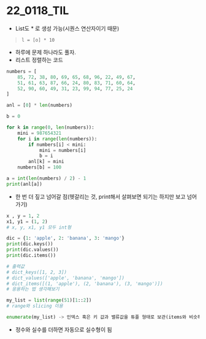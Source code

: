# 22_0118_TIL

- List도 * 로 생성 가능(시퀀스 연산자이기 때문)

> `l = [o] * 10`

- 하루에 문제 하나라도 풀자.
- 리스트 정렬하는 코드

```python
numbers = [
    85, 72, 38, 80, 69, 65, 68, 96, 22, 49, 67,
    51, 61, 63, 87, 66, 24, 80, 83, 71, 60, 64,
    52, 90, 60, 49, 31, 23, 99, 94, 77, 25, 24
]

anl = [0] * len(numbers)

b = 0

for k in range(0, len(numbers)):
    mini = 987654321
    for i in range(len(numbers)):
        if numbers[i] < mini:
            mini = numbers[i]
            b = i    
        anl[k] = mini
    numbers[b] = 100

a = int(len(numbers) / 2) - 1
print(anl[a])
```

- 한 번 더 짚고 넘어갈 점(헷갈리는 것, print해서 살펴보면 되기는 하지만 보고 넘어가기)

```python
x , y = 1, 2
x1, y1 = (1, 2)
# x, y, x1, y1 모두 int형

dic = {1: 'apple', 2: 'banana', 3: 'mango'}
print(dic.keys())
print(dic.values())
print(dic.items())

# 출력값
# dict_keys([1, 2, 3])
# dict_values(['apple', 'banana', 'mango'])
# dict_items([(1, 'apple'), (2, 'banana'), (3, 'mango')])
# 응용하는 법 생각해보기

my_list = list(range(51)[1::2])
# range와 slicing 이용

enumerate(my_list) -> 인덱스 혹은 키 값과 밸류값을 튜플 형태로 보관(items와 비슷하다고 생각) 하지만 이 자체로 출력되지는 않고 그 안의 값을 각각 받아서 출력하거나 리스트 안에 담아서 출력해야 함
```

- 정수와 실수를 더하면 자동으로 실수형이 됨
